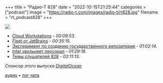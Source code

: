 +++
title = "Радио-Т 828"
date = "2022-10-15T21:25:44"
categories = ["podcast"]
image = "https://radio-t.com/images/radio-t/rt828.jpg"
filename = "rt_podcast828"
+++

![](https://radio-t.com/images/radio-t/rt828.jpg)

- [Cloud Workstations](https://cloud.google.com/workstations) - *00:09:53*.
- [Fleet от JetBrains](https://blog.jetbrains.com/fleet/2022/10/introducing-the-fleet-public-preview/) - *00:35:15*.
- [Эксперимент по созданию государственного репозитория](https://habr.com/ru/news/t/692950/) - *01:02:14*.
- [Intel увольняет персонал](https://www.bloomberg.com/tosv2.html?vid=&uuid=6dc0897e-4c2e-11ed-9dc2-484e51554650&url=L25ld3MvYXJ0aWNsZXMvMjAyMi0xMC0xMS9pbnRlbC1pcy1wbGFubmluZy10aG91c2FuZHMtb2Ytam9iLWN1dHMtaW4tZmFjZS1vZi1wYy1zbG93ZG93bg==) - *01:29:18*.
- [Темы слушателей 828](https://radio-t.com/p/2022/10/11/prep-828/) - *02:11:13*.

*Спонсор этого выпуска [DigitalOcean](https://do.co/radiot)*


[аудио](https://cdn.radio-t.com/rt_podcast828.mp3) • [лог чата](https://chat.radio-t.com/logs/radio-t-828.html)
<audio src="https://cdn.radio-t.com/rt_podcast828.mp3" preload="none"></audio>
